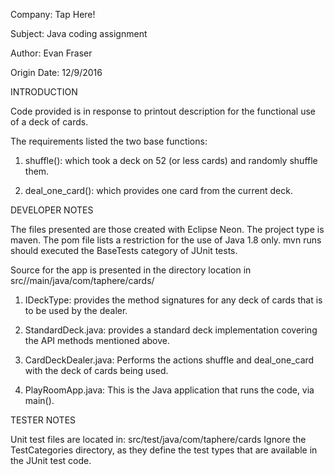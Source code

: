 Company: Tap Here!

Subject: Java coding assignment

Author: Evan Fraser

Origin Date: 12/9/2016


INTRODUCTION

Code provided is in response to printout description for the functional use of a deck of cards.

The requirements listed the two base functions:

1. shuffle(): which took a deck on 52 (or less cards) and randomly shuffle them.

2. deal_one_card(): which provides one card from the current deck.


DEVELOPER NOTES

The files presented are those created with Eclipse Neon.  The project type is maven.  The pom file lists a restriction for the use of Java 1.8 only.  mvn runs should executed the BaseTests category of JUnit tests.


Source for the app is presented in the directory location in src//main/java/com/taphere/cards/

1) IDeckType: provides the method signatures for any deck of cards that is to be used by the dealer.

2) StandardDeck.java: provides a standard deck implementation covering the API methods mentioned above.

3) CardDeckDealer.java: Performs the actions shuffle and deal_one_card with the deck of cards being used.  

4) PlayRoomApp.java: This is the Java application that runs the code, via main().


TESTER NOTES

Unit test files are located in: 
src/test/java/com/taphere/cards
Ignore the TestCategories directory, as they define the test types that are available in the JUnit test code.
